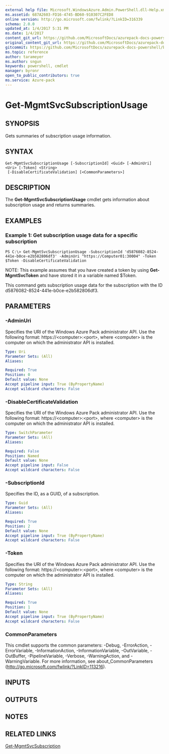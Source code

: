 ```yaml
---
external help file: Microsoft.WindowsAzure.Admin.PowerShell.dll-Help.xml
ms.assetid: 687A2603-FD16-4745-BD60-910307C2FED8
online version: http://go.microsoft.com/fwlink/?LinkID=316339
schema: 2.0.0
updated_at: 1/4/2017 5:31 PM
ms.date: 1/4/2017
content_git_url: https://github.com/MicrosoftDocs/azurepack-docs-powershell/blob/master/AzurePack-cmdlets/Administration/v1.0/Get-MgmtSvcSubscriptionUsage.md
original_content_git_url: https://github.com/MicrosoftDocs/azurepack-docs-powershell/blob/master/AzurePack-cmdlets/Administration/v1.0/Get-MgmtSvcSubscriptionUsage.md
gitcommit: https://github.com/MicrosoftDocs/azurepack-docs-powershell/blob/93767eba34ad89edb3696359a7595e41769e0346/AzurePack-cmdlets/Administration/v1.0/Get-MgmtSvcSubscriptionUsage.md
ms.topic: reference
author: tarameyer
ms.author: sngun
keywords: powershell, cmdlet
manager: byronr
open_to_public_contributors: true
ms.service: Azure-pack
---
```


# Get-MgmtSvcSubscriptionUsage

## SYNOPSIS
Gets summaries of subscription usage information.

## SYNTAX

```
Get-MgmtSvcSubscriptionUsage [-SubscriptionId] <Guid> [-AdminUri] <Uri> [-Token] <String>
 [-DisableCertificateValidation] [<CommonParameters>]
```

## DESCRIPTION
The **Get-MgmtSvcSubscriptionUsage** cmdlet gets information about subscription usage and returns summaries.

## EXAMPLES

### Example 1: Get subscription usage data for a specific subscription
```
PS C:\> Get-MgmtSvcSubscriptionUsage -SubscriptionId 'd5876082-8524-441e-b0ce-e2b582806df3' -AdminUri "https://Computer01:30004" -Token $Token -DisableCertificateValidation
```

NOTE: This example assumes that you have created a token by using **Get-MgmtSvcToken** and have stored it in a variable named $Token.

This command gets subscription usage data for the subscription with the ID d5876082-8524-441e-b0ce-e2b582806df3.

## PARAMETERS

### -AdminUri
Specifies the URI of the Windows Azure Pack administrator API.
Use the following format: https://\<computer\>:\<port\>, where \<computer\> is the computer on which the administrator API is installed.

```yaml
Type: Uri
Parameter Sets: (All)
Aliases: 

Required: True
Position: 0
Default value: None
Accept pipeline input: True (ByPropertyName)
Accept wildcard characters: False
```

### -DisableCertificateValidation
Specifies the URI of the Windows Azure Pack administrator API.
Use the following format: https://\<computer\>:\<port\>, where \<computer\> is the computer on which the administrator API is installed.

```yaml
Type: SwitchParameter
Parameter Sets: (All)
Aliases: 

Required: False
Position: Named
Default value: None
Accept pipeline input: False
Accept wildcard characters: False
```

### -SubscriptionId
Specifies the ID, as a GUID, of a subscription.

```yaml
Type: Guid
Parameter Sets: (All)
Aliases: 

Required: True
Position: 2
Default value: None
Accept pipeline input: True (ByPropertyName)
Accept wildcard characters: False
```

### -Token
Specifies the URI of the Windows Azure Pack administrator API.
Use the following format: https://\<computer\>:\<port\>, where \<computer\> is the computer on which the administrator API is installed.

```yaml
Type: String
Parameter Sets: (All)
Aliases: 

Required: True
Position: 1
Default value: None
Accept pipeline input: True (ByPropertyName)
Accept wildcard characters: False
```

### CommonParameters
This cmdlet supports the common parameters: -Debug, -ErrorAction, -ErrorVariable, -InformationAction, -InformationVariable, -OutVariable, -OutBuffer, -PipelineVariable, -Verbose, -WarningAction, and -WarningVariable. For more information, see about_CommonParameters (http://go.microsoft.com/fwlink/?LinkID=113216).

## INPUTS

## OUTPUTS

## NOTES

## RELATED LINKS

[Get-MgmtSvcSubscription](xref:Administration/v1.0/Get-MgmtSvcSubscription.md)


